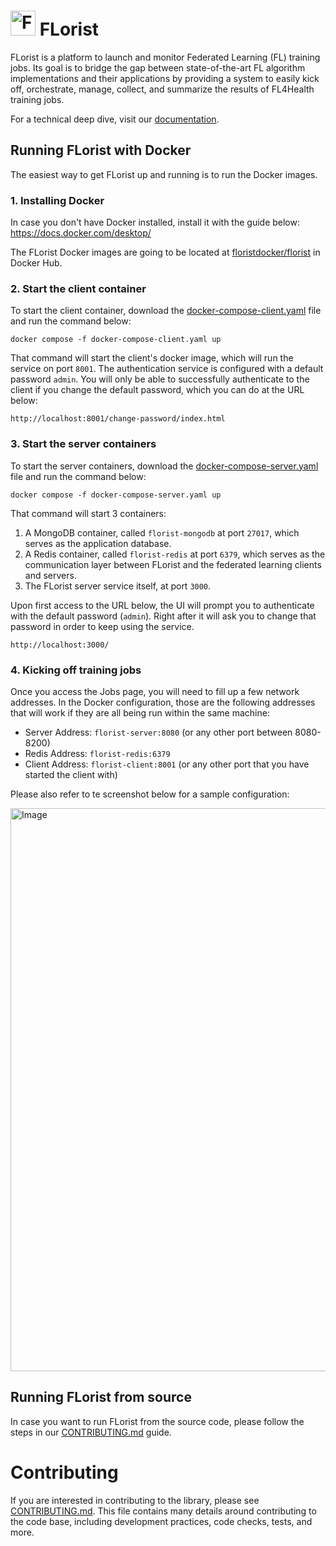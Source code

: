 # <img src="https://github.com/VectorInstitute/FLorist/assets/11467898/5c7bcdef-311f-4a88-ae72-ed16f76b7c03" alt="FLorist logo" width="40"/> FLorist

FLorist is a platform to launch and monitor Federated Learning (FL) training jobs. Its goal is to bridge the gap between state-of-the-art FL algorithm implementations and their applications by providing a system to easily kick off, orchestrate, manage, collect, and summarize the results of FL4Health training jobs.

For a technical deep dive, visit our [documentation](https://vectorinstitute.github.io/FLorist/).

## Running FLorist with Docker

The easiest way to get FLorist up and running is to run the Docker images.

### 1. Installing Docker

In case you don't have Docker installed, install it with the guide below:
https://docs.docker.com/desktop/

The FLorist Docker images are going to be located at [floristdocker/florist](https://hub.docker.com/repository/docker/floristdocker/florist/general) in Docker Hub.

### 2. Start the client container

To start the client container, download the [docker-compose-client.yaml](docker-compose-client.yaml)
file and run the command below:

```shell
docker compose -f docker-compose-client.yaml up
```

That command will start the client's docker image, which will run the service on
port `8001`. The authentication service is configured with a default password `admin`.
You will only be able to successfully authenticate to the client if you change the
default password, which you can do at the URL below:

```
http://localhost:8001/change-password/index.html
```

### 3. Start the server containers

To start the server containers, download the [docker-compose-server.yaml](docker-compose-server.yaml)
file and run the command below:

```shell
docker compose -f docker-compose-server.yaml up
```

That command will start 3 containers:

1. A MongoDB container, called `florist-mongodb` at port `27017`, which serves as
the application database.
2. A Redis container, called `florist-redis` at port `6379`, which serves as
the communication layer between FLorist and the federated learning clients and
servers.
3. The FLorist server service itself, at port `3000`.

Upon first access to the URL below, the UI will prompt you to authenticate with
the default password (`admin`). Right after it will ask you to change that
password in order to keep using the service.

```
http://localhost:3000/
```

### 4. Kicking off training jobs

Once you access the Jobs page, you will need to fill up a few network addresses.
In the Docker configuration, those are the following addresses that will work if
they are all being run within the same machine:

- Server Address: `florist-server:8080` (or any other port between 8080-8200)
- Redis Address: `florist-redis:6379`
- Client Address: `florist-client:8001` (or any other port that you have started the client with)

Please also refer to te screenshot below for a sample configuration:

<img width="876" height="901" alt="Image" src="https://github.com/user-attachments/assets/801bba42-e204-4508-8a9f-94d5c125b7bc" />

## Running FLorist from source

In case you want to run FLorist from the source code, please follow the steps in
our [CONTRIBUTING.md](CONTRIBUTING.md) guide.

# Contributing

If you are interested in contributing to the library, please see [CONTRIBUTING.md](CONTRIBUTING.md).
This file contains many details around contributing to the code base, including development
practices, code checks, tests, and more.
